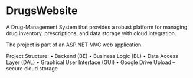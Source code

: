 # DrugsWebsite

A Drug-Management System that provides a robust platform for managing drug inventory, prescriptions, 
and data storage with cloud integration.

The project is part of an ASP.NET MVC web application.

Project Structure:
	•	Backend (BE) 
	•	Business Logic (BL) 
	•	Data Access Layer (DAL) 
	•	Graphical User Interface (GUI) 
	•	Google Drive Upload – secure cloud storage
